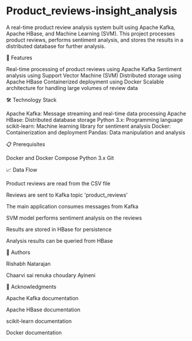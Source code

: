 # Product_reviews-insight_analysis

A real-time product review analysis system built using Apache Kafka, Apache HBase, and Machine Learning (SVM). This project processes product reviews, performs sentiment analysis, and stores the results in a distributed database for further analysis.



🚀 Features

Real-time processing of product reviews using Apache Kafka
Sentiment analysis using Support Vector Machine (SVM)
Distributed storage using Apache HBase
Containerized deployment using Docker
Scalable architecture for handling large volumes of review data



🛠️ Technology Stack

Apache Kafka: Message streaming and real-time data processing
Apache HBase: Distributed database storage
Python 3.x: Programming language
scikit-learn: Machine learning library for sentiment analysis
Docker: Containerization and deployment
Pandas: Data manipulation and analysis



📋 Prerequisites

Docker and Docker Compose
Python 3.x
Git



📈 Data Flow

Product reviews are read from the CSV file

Reviews are sent to Kafka topic 'product_reviews'

The main application consumes messages from Kafka

SVM model performs sentiment analysis on the reviews

Results are stored in HBase for persistence

Analysis results can be queried from HBase


👥 Authors

Rishabh Natarajan 

Chaarvi sai renuka choudary Ayineni



🙏 Acknowledgments

Apache Kafka documentation

Apache HBase documentation

scikit-learn documentation

Docker documentation
